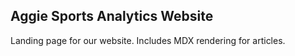 ## Aggie Sports Analytics Website

Landing page for our website. Includes MDX rendering for articles.
